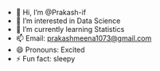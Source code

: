 - 👋 Hi, I’m @Prakash-if
- 👀 I’m interested in Data Science
- 🌱 I’m currently learning Statistics
- 📫 Email: prakashmeena1073@gmail.com
- 😄 Pronouns: Excited
- ⚡ Fun fact: sleepy

<!---
Prakash-if/Prakash-if is a ✨ special ✨ repository because its `README.md` (this file) appears on your GitHub profile.
You can click the Preview link to take a look at your changes.
--->
